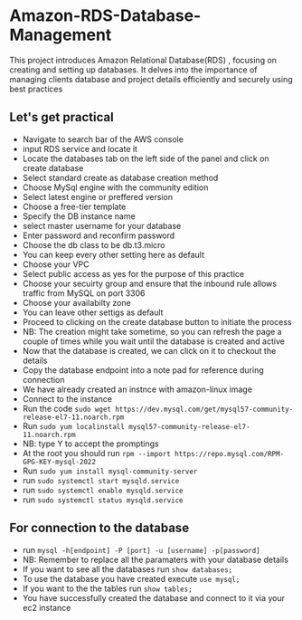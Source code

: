 # Amazon-RDS-Database-Management

This project introduces Amazon Relational Database(RDS) , focusing on creating and setting up databases. It delves into the importance of managing clients database and project details efficiently and securely using best practices

## Let's get practical

- Navigate to search bar of the AWS console
- input RDS service and locate it
- Locate the databases tab on the left side of the panel and click on create database
- Select standard create as database creation method
- Choose MySql engine with the community edition
- Select latest engine or preffered version
- Choose a free-tier template
- Specify the DB instance name
- select master username for your database
- Enter password and reconfirm password
- Choose the db class to be db.t3.micro
- You can keep every other setting here as default
- Choose your VPC
- Select public access as yes for the purpose of this practice
- Choose your secuirty group and ensure that the inbound rule allows traffic from MySQL on port 3306
- Choose your availabilty zone
- You can leave other settigs as default
- Proceed to clicking on the create database button to initiate the process
- NB: The creation might take sometime, so you can refresh the page a couple of times while you wait until the database is created and active
- Now that the database is created, we can click on it to checkout the details
- Copy the database endpoint into a note pad for reference during connection
- We have already created an instnce with amazon-linux image
- Connect to the instance
- Run the code `sudo wget https://dev.mysql.com/get/mysql57-community-release-el7-11.noarch.rpm`
- Run `sudo yum localinstall mysql57-community-release-el7-11.noarch.rpm`
- NB: type Y to accept the promptings
- At the root you should run `rpm --import https://repo.mysql.com/RPM-GPG-KEY-mysql-2022`
- Run `sudo yum install mysql-community-server`
- run `sudo systemctl start mysqld.service`
- run `sudo systemctl enable mysqld.service`
- run `sudo systemctl status mysqld.service`

## For connection to the database

- run `mysql -h[endpoint] -P [port] -u [username] -p[password]`
- NB: Remember to replace all the paramaters with your database details
- If you want to see all the databases run `show databases;`
- To use the database you have created execute `use mysql;`
- If you want to the the tables run `show tables;`
- You have successfully created the database and connect to it via your ec2 instance

